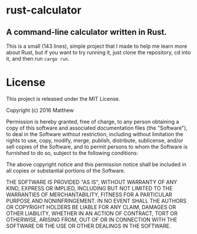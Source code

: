 # rust-calculator
A command-line calculator written in Rust.
---

This is a small (143 lines), simple project that I made to help me learn more about Rust, but if you want to try running it, just clone the repository, cd into it, and then run `cargo run`.

# License
This project is released under the MIT License.

Copyright (c) 2016 Matthew

Permission is hereby granted, free of charge, to any person obtaining a copy of this software and associated documentation files (the "Software"), to deal in the Software without restriction, including without limitation the rights to use, copy, modify, merge, publish, distribute, sublicense, and/or sell copies of the Software, and to permit persons to whom the Software is furnished to do so, subject to the following conditions:

The above copyright notice and this permission notice shall be included in all copies or substantial portions of the Software.

THE SOFTWARE IS PROVIDED "AS IS", WITHOUT WARRANTY OF ANY KIND, EXPRESS OR IMPLIED, INCLUDING BUT NOT LIMITED TO THE WARRANTIES OF MERCHANTABILITY, FITNESS FOR A PARTICULAR PURPOSE AND NONINFRINGEMENT. IN NO EVENT SHALL THE AUTHORS OR COPYRIGHT HOLDERS BE LIABLE FOR ANY CLAIM, DAMAGES OR OTHER LIABILITY, WHETHER IN AN ACTION OF CONTRACT, TORT OR OTHERWISE, ARISING FROM, OUT OF OR IN CONNECTION WITH THE SOFTWARE OR THE USE OR OTHER DEALINGS IN THE SOFTWARE.
